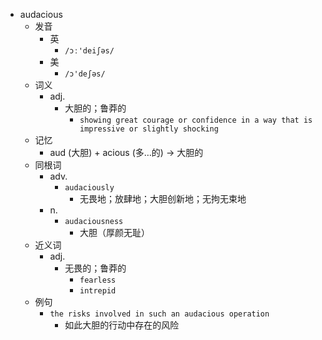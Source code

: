- audacious
  - 发音
    - 英
      - `/ɔː'deiʃəs/`
    - 美
      - `/ɔ'deʃəs/`
  - 词义
    - adj.
      - 大胆的；鲁莽的
        - `showing great courage or confidence in a way that is impressive or slightly shocking`
  - 记忆
    - aud (大胆) + acious (多…的) → 大胆的
  - 同根词
    - adv.
      - `audaciously`
        - 无畏地；放肆地；大胆创新地；无拘无束地
    - n.
      - `audaciousness`
        - 大胆（厚颜无耻）
  - 近义词
    - adj.
      - 无畏的；鲁莽的
        - `fearless`
        - `intrepid`
  - 例句
    - `the risks involved in such an audacious operation`
      - 如此大胆的行动中存在的风险

